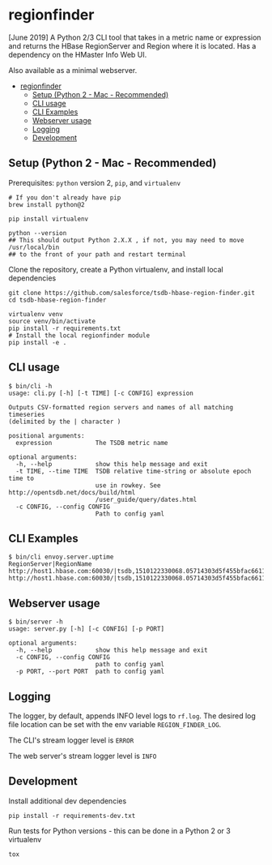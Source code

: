 # regionfinder
[June 2019] A Python 2/3 CLI tool that takes in a metric name or expression and returns the HBase RegionServer and Region where it is located. Has a dependency on the HMaster Info Web UI.

Also available as a minimal webserver. 

- [regionfinder](#regionfinder)
  - [Setup (Python 2 - Mac - Recommended)](#setup-python-2---mac---recommended)
  - [CLI usage](#cli-usage)
  - [CLI Examples](#cli-examples)
  - [Webserver usage](#webserver-usage)
  - [Logging](#logging)
  - [Development](#development)
## Setup (Python 2 - Mac - Recommended)
Prerequisites: `python` version 2, `pip`, and `virtualenv`
```
# If you don't already have pip
brew install python@2

pip install virtualenv

python --version
## This should output Python 2.X.X , if not, you may need to move /usr/local/bin 
## to the front of your path and restart terminal
```

Clone the repository, create a Python virtualenv, and install local dependencies
```
git clone https://github.com/salesforce/tsdb-hbase-region-finder.git
cd tsdb-hbase-region-finder

virtualenv venv
source venv/bin/activate
pip install -r requirements.txt
# Install the local regionfinder module
pip install -e .
```

## CLI usage
```
$ bin/cli -h
usage: cli.py [-h] [-t TIME] [-c CONFIG] expression

Outputs CSV-formatted region servers and names of all matching timeseries
(delimited by the | character )

positional arguments:
  expression            The TSDB metric name

optional arguments:
  -h, --help            show this help message and exit
  -t TIME, --time TIME  TSDB relative time-string or absolute epoch time to
                        use in rowkey. See http://opentsdb.net/docs/build/html
                        /user_guide/query/dates.html
  -c CONFIG, --config CONFIG
                        Path to config yaml
```

## CLI Examples
```
$ bin/cli envoy.server.uptime
RegionServer|RegionName
http://host1.hbase.com:60030/|tsdb,1510122330068.05714303d5f455bfac661199d2cbb343
http://host1.hbase.com:60030/|tsdb,1510122330068.05714303d5f455bfac661199d2cbb343
```

## Webserver usage
```
$ bin/server -h
usage: server.py [-h] [-c CONFIG] [-p PORT]

optional arguments:
  -h, --help            show this help message and exit
  -c CONFIG, --config CONFIG
                        path to config yaml
  -p PORT, --port PORT  path to config yaml
```

## Logging
The logger, by default, appends INFO level logs to `rf.log`. The desired log file location can be set with the env variable `REGION_FINDER_LOG`.

The CLI's stream logger level is `ERROR`

The web server's stream logger level is `INFO`

## Development
Install additional dev dependencies
```
pip install -r requirements-dev.txt
```
Run tests for Python versions - this can be done in a Python 2 or 3 virtualenv
```
tox 
```
